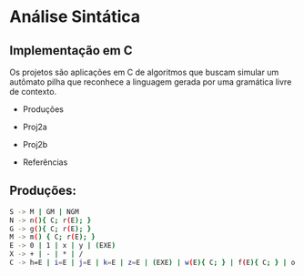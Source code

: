 # Análise Sintática
## Implementação em C

Os projetos são aplicações em C de algoritmos que buscam simular um autômato pilha que reconhece a linguagem gerada por uma gramática livre de contexto.

- Produções
- Proj2a
- Proj2b

- Referências

## Produções:

```sh
S -> M | GM | NGM
N -> n(){ C; r(E); }
G -> g(){ C; r(E); }
M -> m() { C; r(E); }
E -> 0 | 1 | x | y | (EXE)
X -> + | - | * | /
C -> h=E | i=E | j=E | k=E | z=E | (EXE) | w(E){ C; } | f(E){ C; } | o(E;E;E){ C; }
```